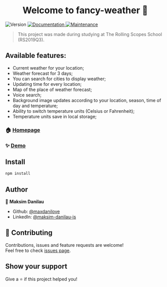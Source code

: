 <h1 align="center">Welcome to fancy-weather 👋</h1>
<p>
  <img alt="Version" src="https://img.shields.io/badge/version-1.0.0-blue.svg?cacheSeconds=2592000" />
  <a href="https://github.com/MaxDaniLOVE/fancy-weather#readme" target="_blank">
    <img alt="Documentation" src="https://img.shields.io/badge/documentation-yes-brightgreen.svg" />
  </a>
  <a href="https://github.com/MaxDaniLOVE/fancy-weather/graphs/commit-activity" target="_blank">
    <img alt="Maintenance" src="https://img.shields.io/badge/Maintained%3F-yes-green.svg" />
  </a>
</p>

> This project was made during studying at The Rolling Scopes School (RS2019Q3).

## Available features:
- Current weather for your location;
- Weather forecast for 3 days;
- You can search for cities to display weather;
- Updating time for every location;
- Map of the place of weather forecast;
- Voice search;
- Background image updates according to your location, season, time of day and temperature; 
- Ability to switch temperature units (Celsius or Fahrenheit);
- Temperature units save in local storage;


### 🏠 [Homepage](https://github.com/MaxDaniLOVE/fancy-weather#readme)

### ✨ [Demo](https://fancy-weather-rs-2019q3.netlify.app/)

## Install

```sh
npm install
```

## Author

👤 **Maksim Danilau**

* Github: [@maxdanilove](https://github.com/maxdanilove)
* LinkedIn: [@maksim-danilau-js](https://linkedin.com/in/maksim-danilau-js)

## 🤝 Contributing

Contributions, issues and feature requests are welcome!<br />Feel free to check [issues page](https://github.com/MaxDaniLOVE/fancy-weather/issues). 

## Show your support

Give a ⭐️ if this project helped you!
